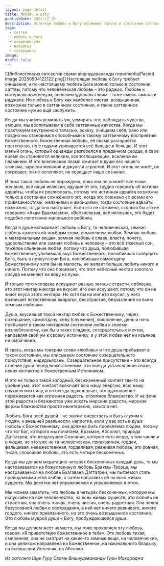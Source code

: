 ```yaml
---
layout: page-detail
title: Любовь к Богу
publishDate: 2023-12-18
description: Истинная любовь к Богу возможна только в состоянии саттвы и требует очищения ума и эго. Такая любовь постепенно разгорается и сжигает все желания и привязанности, приводя к вайрагье и подлинному состоянию адвайты. Божественная любовь проявляется как тихая, безусловная радость и сострадание, вдохновляющая на служение и проявление любви ко всем существам.
tags:
  - саттва
  - любовь-к-богу
  - очищение-ума
  - вайрагья
  - созерцание
image: 
draft: false
---
```

![[библиотека/из сатсангов свами вишнудевананды гири/media/Pasted image 20250504122122.png]] 
 Настоящая любовь к Богу требует очищения, и по-настоящему любить Бога можно только в состоянии саттвы, потому что человеческая любовь – это раджас. Любовь к материальным вещам, внешним удовольствиям – тоже смесь тамаса и раджаса. Но любовь к Богу как наиболее чистая, возвышенная, возможна только в саттвичном состоянии, и такое саттвичное состояние нужно ещё заслужить.

 Когда мы учимся усмирять ум, усмирять эго, наблюдать чувства, эмоции, мы воспитываем в себе саттвичные качества. Когда мы практикуем внутреннюю тапасью, аскезу, очищаем себя, рано или поздно мы становимся способными к такому саттвичному восприятию Божественного. Божественная любовь, её пламя разгорается постепенно, но с годами усиливается всё больше и больше. И этот малый огонь, который однажды разгорелся в преданном сердце, в свое время он становится великим, всепоглощающим, вселенским пламенем. И это вселенское пламя сжигает в душе лес нашего эгоизма, заросли желаний и джунгли страстей. И этот огонь не жжёт, он согревает, он не ослепляет, но освещает наше сознание.

 И пока такая любовь не порождена, пока она не сожжёт все наши желания, все наши иллюзии, идущие от эго, трудно говорить об истинах адвайты, чтобы их реализовать, потому что истинная адвайта возможна только в состоянии сожжённого эго, когда эго сожжено со всеми его привязанностями, желаниями и амбициями, тогда состояние адвайты возможно, тогда оно наступает. Если эго не сожжено, сколько бы эго не говорило: «Ахам Брахмасми», «Всё иллюзия, всё иллюзия», это будет подобно лепетанию маленького ребёнка.

 Когда в душе вспыхивает любовь к Богу, то человеческая, земная любовь кажется ей тяжёлым сном, опьянением любви. Земная любовь к материальным вещам, земная любовь к славе, власти, почету, удовольствиям или земная любовь к человеку – это всё тяжёлый сон, тяжёлое опьянение любви, потому что душа, полюбившая Божественное, уловившая вкус Божественного, полюбившая созерцать Бога, быть в присутствии Бога, полюбившая самоотдачу Божественному хотя бы на малость, не желает больше любить никого и ничего. Потому что она понимает, что этот небесный нектар золотого сосуда не меняют на воду из лужи.

 И только того человека искушают разные земные страсти, соблазны, кто этот нектар никогда не вкусил, его они искушают, потому что он не знает вкуса этого нектара. Но хотя бы на миг кто вкусил, у него возникает естественная вайрагья, бесстрастие, безразличие ко всем земным любовям.

 Душа, вкусившая такой нектар любви к Божественному, через созерцание, самоотдачу, севу (служение), поклонение, день и ночь пребывает в таком нектарном состоянии любви к своему возлюбленному, как бы в таких сладких, созерцательных мечтах, направляя свой ум к своему источнику, и у этой любви нет ни изъянов, ни омрачений.

 И здесь, когда мы говорим слово «любовь» и что душа пребывает в таком состоянии, мы описываем состояние созерцательного присутствия, нидидхьясаны. Созерцательное присутствие – это всегда стояние души перед Божественным, это всегда установление связи, неких контактов с божественным Источником.

 И это не только такой холодный, безжизненный контакт где-то на уровне ума, этот контакт включает всю нашу энергию, всю нашу внутреннюю силу, и он всегда вдохновляет, это вдохновение переживается как огромная радость, огромное блаженство. И на фоне этой радости и блаженства уже искать мирские радости, мирские формы блаженства просто неинтересно, смысла нет.

 Любить Бога всей душой - не значит очерстветь и быть глухим к людям, к внешней реальности, напротив, если у вас есть в душе любовь к Божественному, она должна быть проявляема людям, потому что тот Бог, которого мы почитаем, Брахман, Абсолют, природа Даттатреи, это вездесущее Сознание, которое есть везде, в том числе и в людях, но это уже не та человеческая, привязанная, гордая, фальшивая, невежественная, горделивая, ревнивая любовь, это ровная, тихая, спокойная любовь, это есть четыре бесконечных.

 Когда мы делаем медитацию четырёх бесконечных каждый день, то мы настраиваемся на божественную любовь Брахмы-Творца, мы настраиваемся на любовь Бхагавана Даттатреи, мы пытаемся стать проводниками этой любви, а затем направить её на всех живых существ. Мы десятки лет упражняемся и упражняемся в этом.

 Мы можем заметить, что любовь в четырёх бесконечных, которую мы испускаем на всё человечество, на всех живых существ, это любовь не страстная, она очень тонкая, очень чистая, очень радостная. Она полна безусловной любви и сострадания, в ней нет ничего ревнивого, ничего гордого, ничего привязанного, но это очень возвышенное состояние. Это любовь мудрой души к Богу, пробуждающейся души.

 Когда мы делаем жест намастэ, мы тоже проявляем эту любовь, говоря: «Я приветствую божественное в тебе». Это любовь тихая, смиренная, она не смотрит на какие-то земные вещи, на человеческие, и она целиком направлена на Божественное, на изначального Владыку, на всевышний Источник, на Абсолют.

*Из сатсанга Шри Гуру Свами Вишнудевананды Гири Махараджа*